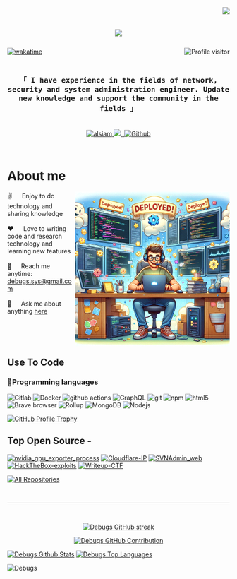 
<img align="right" src="https://img.shields.io/github/followers/bibo318?style=social">
<h1 align="center">
  <a href="https://git.io/typing-svg">
    <img src="https://readme-typing-svg.herokuapp.com/?lines=Hello,+There!+👋;I'm+Debugs...;Nice+to+meet+you!&center=true&size=30">
  </a>
</h1>


<!--
<p align="center">
  <a href="https://github.com/bibo318"><img src="https://readme-typing-svg.herokuapp.com/?lines=Self%20Taught%20Programmer;Front%20End%20Developer;1.5%2B%20years%20of%20coding%20experience;Always%20learning%20new%20things&center=true&width=380&height=45"></a>
</p>

 -->

<a href="https://komarev.com/ghpvc/?username=bibo318">
  <img align="right" src="https://komarev.com/ghpvc/?username=bibo318&label=Visitors&color=0e75b6&style=flat" alt="Profile visitor" />
</a>


[![wakatime](https://wakatime.com/badge/user/018d1a6d-165a-4e0e-bd5d-48a6e9326772.svg)](https://wakatime.com/@bibo318)

<!-- Intro  -->
<!--<h3 align="center">
        <samp>&gt; Hey There!, I am
                <b><a target="_blank" href="https://debugs.hashnode.dev">Debugs</a></b>
        </samp>
</h3> -->


<h3 align="center"> 
  <samp>
   <br>
 「 I have experience in the fields of network, security and system administration engineer. Update new knowledge and support the community in the fields 」
    <br>
    <br>
  </samp>
</p>
</h3>
<p align="center">
 <a href="https://debugs.hashnode.dev" target="blank">
  <img src="https://img.shields.io/badge/Website-DC143C?style=for-the-badge&logo=medium&logoColor=white" alt="alsiam" />
 </a>
<!--  <a href="https://linkedin.com/in/al-siam" target="_blank">
  <img src="https://img.shields.io/badge/LinkedIn-0077B5?style=for-the-badge&logo=linkedin&logoColor=white" alt="alsiam"/>
 </a> -->
 <!-- <a href="https://dev.to/alsiam" target="_blank">
  <img src="https://img.shields.io/badge/dev.to-0A0A0A?style=for-the-badge&logo=dev.to&logoColor=white" alt="alsiam" />
 </a> -->
 <a href="https://twitter.com/INHNGCDNG5" target="_blank">
  <img src="https://img.shields.io/badge/Twitter-1DA1F2?style=for-the-badge&logo=twitter&logoColor=white" />
 </a>
 <a href="https://t.me/debugs0" target="_blank">
  <img src="https://img.shields.io/badge/Telegram-blue.svg?&style=for-the-badge&logo=telegram&logoColor=white" alt="" />
<a href="https://github.com/bibo318" target="_blank"><img alt="Github" src="https://img.shields.io/badge/GitHub-%2312100E.svg?&style=for-the-badge&logo=Github&logoColor=white" /></a>
</p>
<br />

<!-- About Section -->
 # About me
 
<p>
 <img align="right" width="350" src="/assets/programmer.gif" alt="Coding gif" />
  
 ✌️ &emsp; Enjoy to do technology and sharing knowledge <br/><br/>
 ❤️ &emsp; Love to writing code and research technology and learning new features <br/><br/>
 📧 &emsp; Reach me anytime: debugs.sys@gmail.com<br/><br/>
 💬 &emsp; Ask me about anything [here](https://github.com/bibo318/bibo318/issues)

</p>

<br/>
<br/>
<br/>

## Use To Code

<h3>🧰Programming languages</h3>
<p>
  <img alt="Gitlab" src="https://img.shields.io/badge/logo-gitlab-blue?logo=gitlab" /> 
  <img alt="Docker" src="https://img.shields.io/badge/-Docker-46a2f1?style=flat-square&logo=docker&logoColor=white" />
  <img alt="github actions" src="https://img.shields.io/badge/-Github_Actions-2088FF?style=flat-square&logo=github-actions&logoColor=white" />
  <img alt="GraphQL" src="https://img.shields.io/badge/-GraphQL-E10098?style=flat-square&logo=graphql&logoColor=white" />
  <img alt="git" src="https://img.shields.io/badge/-Git-F05032?style=flat-square&logo=git&logoColor=white" />
  <img alt="npm" src="https://img.shields.io/badge/-NPM-CB3837?style=flat-square&logo=npm&logoColor=white" />
  <img alt="html5" src="https://img.shields.io/badge/-HTML5-E34F26?style=flat-square&logo=html5&logoColor=white" />
  <img alt="Brave browser" src="https://img.shields.io/badge/-Brave_Browser-FB542B?style=flat-square&logo=brave&logoColor=white" />
  <img alt="Rollup" src="https://img.shields.io/badge/-Rollup-EC4A3F?style=flat-square&logo=rollup.js&logoColor=white" />
  <img alt="MongoDB" src="https://img.shields.io/badge/-MongoDB-13aa52?style=flat-square&logo=mongodb&logoColor=white" />
  <img alt="Nodejs" src="https://img.shields.io/badge/-Nodejs-43853d?style=flat-square&logo=Node.js&logoColor=white" />
</p>

[![GitHub Profile Trophy](https://github-profile-trophy.vercel.app/?username=bibo318)](https://github.com/ryo-ma/github-profile-trophy)

## Top Open Source -
[![nvidia_gpu_exporter_process](https://github-readme-stats.vercel.app/api/pin/?username=bibo318&repo=nvidia_gpu_exporter&border_color=7F3FBF&bg_color=0D1117&title_color=C9D1D9&text_color=8B949E&icon_color=7F3FBF)](https://github.com/bibo318/nvidia_gpu_exporter)
[![Cloudflare-IP](https://github-readme-stats.vercel.app/api/pin/?username=bibo318&repo=Cloudflare-IP&border_color=7F3FBF&bg_color=0D1117&title_color=C9D1D9&text_color=8B949E&icon_color=7F3FBF)](https://github.com/bibo318/Cloudflare-IP)
[![SVNAdmin_web](https://github-readme-stats.vercel.app/api/pin/?username=bibo318&repo=SVNAdmin_web&border_color=7F3FBF&bg_color=0D1117&title_color=C9D1D9&text_color=8B949E&icon_color=7F3FBF)](https://github.com/bibo318/SVNAdmin_web)
[![HackTheBox-exploits](https://github-readme-stats.vercel.app/api/pin/?username=bibo318&repo=HackTheBox-exploits&border_color=7F3FBF&bg_color=0D1117&title_color=C9D1D9&text_color=8B949E&icon_color=7F3FBF)](https://github.com/bibo318/HackTheBox-exploits)
[![Writeup-CTF](https://github-readme-stats.vercel.app/api/pin/?username=bibo318&repo=Writeup-CTF&border_color=7F3FBF&bg_color=0D1117&title_color=C9D1D9&text_color=8B949E&icon_color=7F3FBF)](https://github.com/bibo318/Writeup-CTF)

<p align="left">
  <a href="https://github.com/bibo318?tab=repositories" target="_blank"><img alt="All Repositories" title="All Repositories" src="https://img.shields.io/badge/-All%20Repos-2962FF?style=for-the-badge&logo=koding&logoColor=white"/></a>
</p>

<br/>
<hr/>
<br/>

<p align="center">
  <a href="https://github.com/bibo318">
    <img src="https://github-readme-streak-stats.herokuapp.com/?user=bibo318&theme=radical&border=7F3FBF&background=0D1117" alt="Debugs GitHub streak"/>
  </a>
</p>

<p align="center">
  <a href="https://github.com/bibo318">
    <img src="https://github-profile-summary-cards.vercel.app/api/cards/profile-details?username=bibo318&theme=radical" alt="Debugs GitHub Contribution"/>
  </a>
</p>

<a> 
    <a href="https://github.com/bibo318"><img alt="Debugs Github Stats" src="https://denvercoder1-github-readme-stats.vercel.app/api?username=bibo318&show_icons=true&count_private=true&theme=react&border_color=7F3FBF&bg_color=0D1117&title_color=F85D7F&icon_color=F8D866" height="192px" width="49.5%"/></a>
  <a href="https://github.com/bibo318"><img alt="Debugs Top Languages" src="https://denvercoder1-github-readme-stats.vercel.app/api/top-langs/?username=bibo318&langs_count=8&layout=compact&theme=react&border_color=7F3FBF&bg_color=0D1117&title_color=F85D7F&icon_color=F8D866" height="192px" width="49.5%"/></a>
  <br/>
</a>


![Debugs](https://github-readme-activity-graph.vercel.app/graph?username=bibo318&custom_title=Debugs's%20GitHub%20Activity%20Graph&bg_color=0D1117&color=7F3FBF&line=7F3FBF&point=7F3FBF&area_color=FFFFFF&title_color=FFFFFF&area=true)
